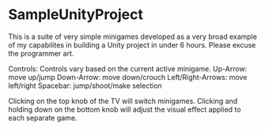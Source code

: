 # SampleUnityProject
This is a suite of very simple minigames developed as a very broad example of my capabilites in building a Unity project in under 6 hours. Please excuse the programmer art.

Controls:
Controls vary based on the current active minigame.
Up-Arrow: move up/jump
Down-Arrow: move down/crouch
Left/Right-Arrows: move left/right
Spacebar: jump/shoot/make selection

Clicking on the top knob of the TV will switch minigames. Clicking and holding down on the bottom knob will adjust the visual effect applied to each separate game.
